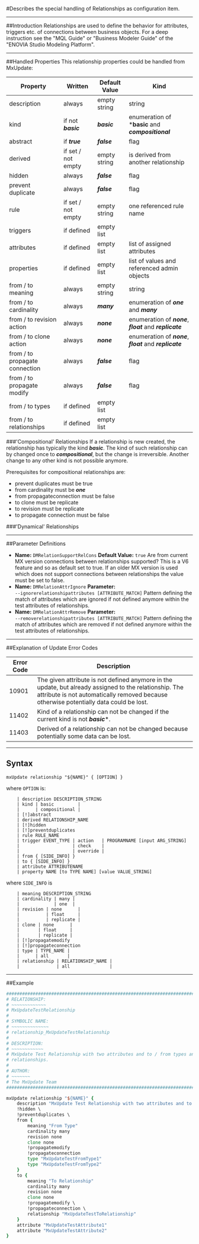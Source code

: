 <!--
 *
 *  This file is part of MxUpdate <http://www.mxupdate.org>.
 *
 *  MxUpdate is a deployment tool for a PLM platform to handle
 *  administration objects as single update files (configuration item).
 *
 *  Copyright (C) 2008-2016 The MxUpdate Team
 *
 *  The Manual of MxUpdate is licensed under a CC BY-NC-SA 4.0 license
 *  (Creative Commons Attribution-NonCommercial-ShareAlike 4.0 
 *  International 4.0 license).
 *
 *  You should have received a copy of the license along with this
 *  work. If not, see <http://creativecommons.org/licenses/by-nc-sa/4.0/>.
 *
-->

#Describes the special handling of Relationships as configuration item.

----
##Introduction
Relationships are used to define the behavior for attributes, triggers etc. of
connections between business objects. For a deep instruction see the "MQL Guide"
or "Business Modeler Guide" of the "ENOVIA Studio Modeling Platform".

----
##Handled Properties
This relationship properties could be handled from MxUpdate:

Property                       | Written            | Default Value | Kind
-------------------------------|--------------------|---------------|----
description                    | always             | empty string  | string
kind                           | if not ***basic*** | ***basic***   | enumeration of ***basic** and ***compositional***
abstract                       | if ***true***      | ***false***   | flag
derived                        | if set / not empty | empty string  | is derived from another relationship
hidden                         | always             | ***false***   | flag
prevent duplicate              | always             | ***false***   | flag
rule                           | if set / not empty | empty string  | one referenced rule name
triggers                       | if defined         | empty list    |
attributes                     | if defined         | empty list    | list of assigned attributes
properties                     | if defined         | empty list    | list of values and referenced admin objects
from / to meaning              | always             | empty string  | string
from / to cardinality          | always             | ***many***    | enumeration of ***one*** and ***many***
from / to revision action      | always             | ***none***    | enumeration of ***none***, ***float*** and ***replicate***
from / to clone action         | always             | ***none***    | enumeration of ***none***, ***float*** and ***replicate***
from / to propagate connection | always             | ***false***   | flag
from / to propagate modify     | always             | ***false***   | flag
from / to types                | if defined         | empty list    |
from / to relationships        | if defined         | empty list    |

###'Compositional' Relationships
If a relationship is new created, the relationship has typically the kind ***basic***. The kind of such relationship can by changed once to ***compositional***, but the change is irreversible. Another change to any other kind is not possible anymore.

Prerequisites for compositional relationships are:
* prevent duplicates must be true
* from cardinality must be ***one***
* from propagateconnection must be false
* to clone must be replicate
* to revision must be replicate
* to propagate connection must be false

###'Dynamical' Relationships

----
##Parameter Definitions
*   **Name:** `DMRelationSupportRelCons`
    **Default Value:** `true`
    Are from current MX version connections between relationships supported? This is a V6 feature and so as default set to true. If an older MX version is used which does not support connections between relationships the value must be set to false.
*   **Name:** `DMRelationAttrIgnore`
    **Parameter:** `‑‑ignorerelationshipattributes [ATTRIBUTE_MATCH]` 
    Pattern defining the match of attributes which are ignored if not defined anymore within the test attributes of relationships.
*   **Name:** `DMRelationAttrRemove`
    **Parameter:** `‑‑removerelationshipattributes [ATTRIBUTE_MATCH]` 
    Pattern defining the match of attributes which are removed if not defined anymore within the test attributes of relationships.

----
##Explanation of Update Error Codes

Error Code | Description
-----------|------------
10901      | The given attribute is not defined anymore in the update, but already assigned to the relationship. The attribute is not automatically removed because otherwise potentially data could be lost.
11402      | Kind of a relationship can not be changed if the current kind is not ***basic****.
11403      | Derived of a relationship can not be changed because potentially some data can be lost.

----
## Syntax
```
mxUpdate relationship "${NAME}" { [OPTION] }
```
where `OPTION` is:
```
    | description DESCRIPTION_STRING
    | kind | basic         |
    |      | compositional |
    | [!]abstract
    | derived RELATIONSHIP_NAME
    | [!]hidden
    | [!]preventduplicates
    | rule RULE_NAME
    | trigger EVENT_TYPE | action   | PROGRAMNAME [input ARG_STRING]
    |                    | check    |
    |                    | override |
    | from { [SIDE_INFO] }
    | to { [SIDE_INFO] }
    | attribute ATTRIBUTENAME
    | property NAME [to TYPE NAME] [value VALUE_STRING]
```
where `SIDE_INFO` is
```
    | meaning DESCRIPTION_STRING
    | cardinality | many |
    |             | one  |
    | revision | none      |
    |          | float     |
    |          | replicate |
    | clone | none      |
    |       | float     |
    |       | replicate |
    | [!]propagatemodify
    | [!]propagateconnection
    | type | TYPE_NAME |
    |      | all       |
    | relationship | RELATIONSHIP_NAME |
    |              | all               |
```

----
##Example
```tcl
################################################################################
# RELATIONSHIP:
# ~~~~~~~~~~~~~
# MxUpdateTestRelationship
#
# SYMBOLIC NAME:
# ~~~~~~~~~~~~~~
# relationship_MxUpdateTestRelationship
#
# DESCRIPTION:
# ~~~~~~~~~~~~
# MxUpdate Test Relationship with two attributes and to / from types and
# relationships.
#
# AUTHOR:
# ~~~~~~~
# The MxUpdate Team
################################################################################

mxUpdate relationship "${NAME}" {
    description "MxUpdate Test Relationship with two attributes and to / from types and relationships." \
    !hidden \
    !preventduplicates \
    from {
        meaning "From Type"
        cardinality many
        revision none
        clone none
        !propagatemodify
        !propagateconnection
        type "MxUpdateTestFromType1"
        type "MxUpdateTestFromType2"
    }
    to {
        meaning "To Relationship"
        cardinality many
        revision none
        clone none
        !propagatemodify \
        !propagateconnection \
        relationship "MxUpdateTestToRelationship"
    }
    attribute "MxUpdateTestAttribute1"
    attribute "MxUpdateTestAttribute2"
}
```

